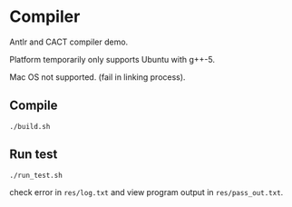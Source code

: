 # Compiler

Antlr and CACT compiler demo.

Platform temporarily only supports Ubuntu with g++-5.

Mac OS not supported. (fail in linking process).

## Compile

```shell
./build.sh
```

## Run test

```shell
./run_test.sh
```

check error in `res/log.txt` and view program output in `res/pass_out.txt`.
